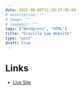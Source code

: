 ```yaml
---
date: 2025-06-08T12:20:27-05:00
# description: ""
# image: "" 
# imageAlt: ""
tags: ["Wordpress", "HTML"]
title: "Graville Law Website"
type: "post"
draft: true
---
```


# Links

- [Live Site](https://gravillelaw.com/)

